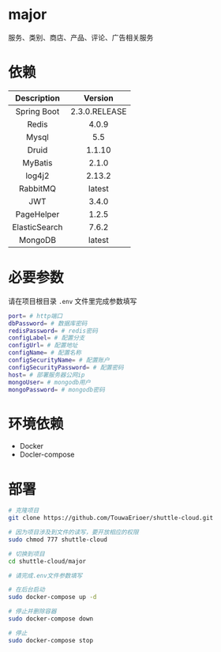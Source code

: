 # major

服务、类别、商店、产品、评论、广告相关服务

# 依赖

| Description | Version|
|  :----: | :----: |
| Spring Boot | 2.3.0.RELEASE |
| Redis | 4.0.9 |
| Mysql | 5.5 |
| Druid | 1.1.10 |
| MyBatis | 2.1.0 |
| log4j2 | 2.13.2 |
| RabbitMQ | latest |
| JWT | 3.4.0 |
| PageHelper | 1.2.5 |
| ElasticSearch | 7.6.2 |
| MongoDB | latest |

# 必要参数

请在项目根目录 `.env` 文件里完成参数填写

```sh
port= # http端口
dbPassword= # 数据库密码
redisPassword= # redis密码
configLabel= # 配置分支
configUrl= # 配置地址
configName= # 配置名称
configSecurityName= # 配置账户
configSecurityPassword= # 配置密码
host= # 部署服务器公网ip
mongoUser= # mongodb用户
mongoPassword= # mongodb密码
```

# 环境依赖

* Docker
* Docler-compose

# 部署

```sh
# 克隆项目
git clone https://github.com/TouwaErioer/shuttle-cloud.git

# 因为项目涉及到文件的读写，要开放相应的权限
sudo chmod 777 shuttle-cloud

# 切换到项目
cd shuttle-cloud/major

# 请完成.env文件参数填写

# 在后台启动
sudo docker-compose up -d

# 停止并删除容器
sudo docker-compose down

# 停止
sudo docker-compose stop
```

